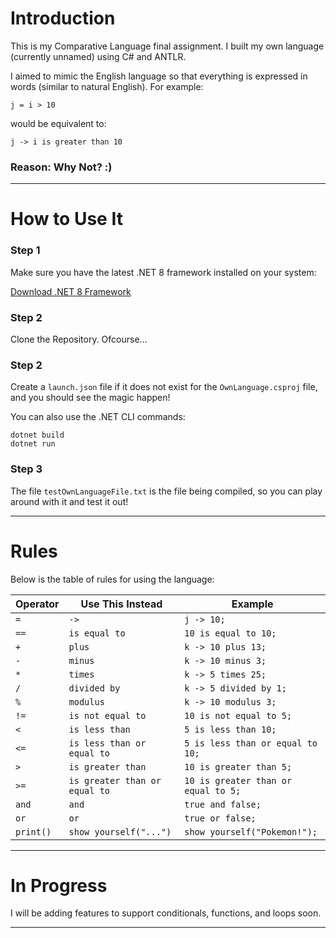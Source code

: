 # Introduction

This is my Comparative Language final assignment. I built my own language (currently unnamed) using C# and ANTLR. 

I aimed to mimic the English language so that everything is expressed in words (similar to natural English). For example:

```
j = i > 10
```

would be equivalent to:

```
j -> i is greater than 10
```

### Reason: Why Not? :)

---

# How to Use It

### Step 1

Make sure you have the latest .NET 8 framework installed on your system:

[Download .NET 8 Framework](https://dotnet.microsoft.com/en-us/download/dotnet/8.0)

### Step 2

Clone the Repository. Ofcourse...

### Step 2

Create a `launch.json` file if it does not exist for the `OwnLanguage.csproj` file, and you should see the magic happen!

You can also use the .NET CLI commands:

```
dotnet build
dotnet run
```

### Step 3

The file `testOwnLanguageFile.txt` is the file being compiled, so you can play around with it and test it out!

---

# Rules

Below is the table of rules for using the language:

| Operator      | Use This Instead                | Example                                 |
|---------------|---------------------------------|-----------------------------------------|
| `=`           | `->`                           | `j -> 10;`                             |
| `==`          | `is equal to`                  | `10 is equal to 10;`                   |
| `+`           | `plus`                         | `k -> 10 plus 13;`                     |
| `-`           | `minus`                        | `k -> 10 minus 3;`                     |
| `*`           | `times`                        | `k -> 5 times 25;`                     |
| `/`           | `divided by`                   | `k -> 5 divided by 1;`                 |
| `%`           | `modulus`                      | `k -> 10 modulus 3;`                   |
| `!=`          | `is not equal to`              | `10 is not equal to 5;`                |
| `<`           | `is less than`                 | `5 is less than 10;`                   |
| `<=`          | `is less than or equal to`     | `5 is less than or equal to 10;`       |
| `>`           | `is greater than`              | `10 is greater than 5;`                |
| `>=`          | `is greater than or equal to`  | `10 is greater than or equal to 5;`    |
| `and`         | `and`                          | `true and false;`                      |
| `or`          | `or`                           | `true or false;`                       |
| `print()`     | `show yourself("...")`        | `show yourself("Pokemon!");`         |

---

# In Progress

I will be adding features to support conditionals, functions, and loops soon.

---
